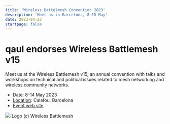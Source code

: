 ```yaml
---
title: 'Wireless Battelmesh Convention 2023'
description: 'Meet us in Barcelona, 8-15 May'
date: 2023-04-23
startpage: false
---
```


# qaul endorses Wireless Battlemesh v15

Meet us at the Wireless Battlemesh v15, an annual convention with talks and workshops on technical and political issues related to mesh networking and wireless community networks.

* Date: 8-14 May 2023
* [Location](https://www.openstreetmap.org/#map=18/41.51144/1.70256): Calafou, Barcelona
* [Event web site](https://www.battlemesh.org/BattleMeshV15)

![](../WBMv15-logo-v0.png) Logo (c) Wireless Battlemesh
